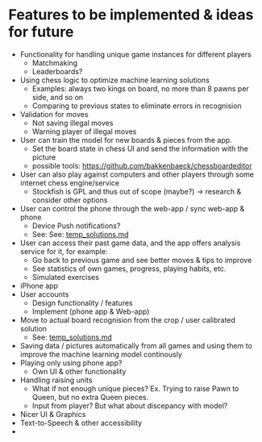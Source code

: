 
# Features to be implemented & ideas for future

* Functionality for handling unique game instances for different players
    * Matchmaking
    * Leaderboards?
* Using chess logic to optimize machine learning solutions 
    * Examples: always two kings on board, no more than 8 pawns per side, and so on
    * Comparing to previous states to eliminate errors in recognision
* Validation for moves
    * Not saving illegal moves
    * Warning player of illegal moves
* User can train the model for new boards & pieces from the app.
    * Set the board state in chess UI and send the information with the picture
    * possible tools: https://github.com/bakkenbaeck/chessboardeditor
* User can also play against computers and other players through some internet chess engine/service
    * Stockfish is GPL and thus  out of scope (maybe?) -> research & consider other options
* User can control the phone through the web-app / sync web-app & phone
    * Device Push notifications?
    * See: See: [temp_solutions.md](https://github.com/Mobiilishakki/Mobiilishakki/blob/master/Documentation/temp_solutions.md)
* User can access their past game data, and the app offers analysis service for it, for example:
    * Go back to previous game and see better moves & tips to improve
    * See statistics of own games, progress, playing habits, etc.
    * Simulated exercises
* iPhone app
* User accounts
    * Design functionality / features
    * Implement (phone app & Web-app)
* Move to actual board recognision from the crop / user calibrated solution
    * See: [temp_solutions.md](https://github.com/Mobiilishakki/Mobiilishakki/blob/master/Documentation/temp_solutions.md)
* Saving data / pictures automatically from all games and using them to improve the machine learning model continously
* Playing only using phone app?
    * Own UI & other functionality
* Handling raising units
    * What if not enough unique pieces? Ex. Trying to raise Pawn to Queen, but no extra Queen pieces.
    * Input from player? But what about discepancy with model?
* Nicer UI & Graphics
* Text-to-Speech & other accessibility
* 

